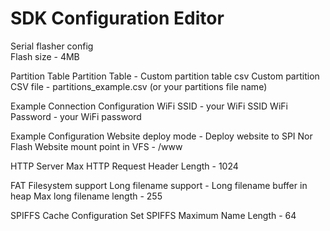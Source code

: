 # SDK Configuration Editor

Serial flasher config <br />
Flash size - 4MB

Partition Table
Partition Table - Custom partition table csv
Custom partition CSV file - partitions_example.csv (or your partitions file name)

Example Connection Configuration
WiFi SSID - your WiFi SSID
WiFi Password - your WiFi password

Example Configuration
Website deploy mode - Deploy website to SPI Nor Flash
Website mount point in VFS - /www

HTTP Server
Max HTTP Request Header Length - 1024

FAT Filesystem support
Long filename support - Long filename buffer in heap
Max long filename length - 255

SPIFFS Cache Configuration
Set SPIFFS Maximum Name Length - 64
